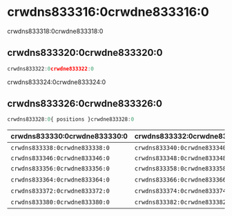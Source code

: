 # crwdns833316:0crwdne833316:0

<p class="description">crwdns833318:0crwdne833318:0</p>

## crwdns833320:0crwdne833320:0

```jsx
crwdns833322:0crwdne833322:0
```

crwdns833324:0crwdne833324:0

## crwdns833326:0crwdne833326:0

```js
crwdns833328:0{ positions }crwdne833328:0
```

| crwdns833330:0crwdne833330:0   | crwdns833332:0crwdne833332:0   | crwdns833334:0crwdne833334:0   | crwdns833336:0crwdne833336:0                                   |
|:------------------------------ |:------------------------------ |:------------------------------ |:-------------------------------------------------------------- |
| `crwdns833338:0crwdne833338:0` | `crwdns833340:0crwdne833340:0` | `crwdns833342:0crwdne833342:0` | crwdns833344:0crwdne833344:0                                   |
| `crwdns833346:0crwdne833346:0` | `crwdns833348:0crwdne833348:0` | `crwdns833350:0crwdne833350:0` | [`crwdns833354:0crwdne833354:0`](crwdns833352:0crwdne833352:0) |
| `crwdns833356:0crwdne833356:0` | `crwdns833358:0crwdne833358:0` | `crwdns833360:0crwdne833360:0` | crwdns833362:0crwdne833362:0                                   |
| `crwdns833364:0crwdne833364:0` | `crwdns833366:0crwdne833366:0` | `crwdns833368:0crwdne833368:0` | crwdns833370:0crwdne833370:0                                   |
| `crwdns833372:0crwdne833372:0` | `crwdns833374:0crwdne833374:0` | `crwdns833376:0crwdne833376:0` | crwdns833378:0crwdne833378:0                                   |
| `crwdns833380:0crwdne833380:0` | `crwdns833382:0crwdne833382:0` | `crwdns833384:0crwdne833384:0` | crwdns833386:0crwdne833386:0                                   |